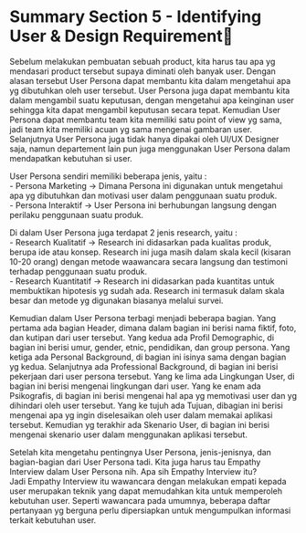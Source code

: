 # Summary Section 5 - Identifying User & Design Requirement:rocket:

Sebelum melakukan pembuatan sebuah product, kita harus tau apa yg mendasari product tersebut supaya diminati oleh banyak user. Dengan alasan tersebut User Persona dapat membantu kita dalam mengetahui apa yg dibutuhkan oleh user tersebut. User Persona juga dapat membantu kita dalam mengambil suatu keputusan, dengan mengetahui apa keinginan user sehingga kita dapat mengambil keputusan secara tepat. Kemudian User Persona dapat membantu team kita memiliki satu point of view yg sama, jadi team kita memiliki acuan yg sama mengenai gambaran user. Selanjutnya User Persona juga tidak hanya dipakai oleh UI/UX Designer saja, namun departement lain pun juga menggunakan User Persona dalam mendapatkan kebutuhan si user.
<p>
User Persona sendiri memiliki beberapa jenis, yaitu :<br>
- Persona Marketing -> Dimana Persona ini digunakan untuk mengetahui apa yg dibutuhkan dan motivasi user dalam penggunaan suatu produk.<br>
- Persona Interaktif -> User Persona ini berhubungan langsung dengan perilaku penggunaan suatu produk.
<p>
Di dalam User Persona juga terdapat 2 jenis research, yaitu :<br>
- Research Kualitatif -> Research ini didasarkan pada kualitas produk, berupa ide atau konsep. Research ini juga masih dalam skala kecil (kisaran 10-20 orang) dengan metode waawancara secara langsung dan testimoni terhadap penggunaan suatu produk. <br>
- Research Kuantitatif -> Research ini didasarkan pada kuantitas untuk membuktikan hipotesis yg sudah ada. Research ini termasuk dalam skala besar dan metode yg digunakan biasanya melalui survei.
<p>
Kemudian dalam User Persona terbagi menjadi beberapa bagian. Yang pertama ada bagian Header, dimana dalam bagian ini berisi nama fiktif, foto, dan kutipan dari user tersebut. Yang kedua ada Profil Demographic, di bagian ini berisi umur, gender, etnic, pendidikan, dan group persona. Yang ketiga ada Personal Background, di bagian ini isinya sama dengan bagian yg kedua. Selanjutnya ada Professional Background, di bagian ini berisi pekerjaan dari user persona tersebut. Yang ke lima ada Lingkungan User, di bagian ini berisi mengenai lingkungan dari user. Yang ke enam ada Psikografis, di bagian ini berisi mengenai hal apa yg memotivasi user dan yg dihindari oleh user tersebut. Yang ke tujuh ada Tujuan, dibagian ini berisi mengenai apa yg ingin diselesaikan oleh user dalam memakai aplikasi tersebut. Kemudian yg terakhir ada Skenario User, di bagian ini berisi mengenai skenario user dalam menggunakan aplikasi tersebut.
<p> 
Setelah kita mengetahu pentingnya User Persona, jenis-jenisnya, dan bagian-bagian dari User Persona tadi. Kita juga harus tau Empathy Interview dalam User Persona nih. Apa sih Empathy Interview itu?<br>
Jadi Empathy Interview itu wawancara dengan melakukan empati kepada user merupakan teknik yang dapat memudahkan kita untuk memperoleh kebutuhan user. Seperti wawancara pada umumnya, beberapa daftar pertanyaan yg berguna perlu dipersiapkan untuk mengumpulkan informasi terkait kebutuhan user.
